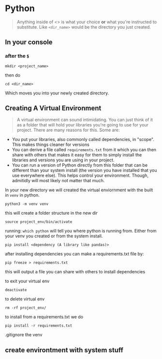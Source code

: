 # Python

> Anything inside of <> is what your choice **or** what you're instructed to substitute. Like `<dir_name>` would be the directory you just created.

## In your console

### after the `$`

`mkdir <project_name>`

then do

`cd <dir_name>`

Which moves you into your newly created directory.

## Creating A Virtual Environment

> A virtual environment can sound intimidating. You can just think of it as a folder that will hold your libraries you're going to use for your project. There are many reasons for this. Some are:

- You put your libraries, also commonly called dependencies, in "scope". This makes things cleaner for versions
- You can derive a file called `requirements.txt` from it which you can then share with others that makes it easy for them to simply install the libraries and versions you are using in your project.
- You can run a version of Python directly from this folder that can be different than your system install (the version you have installed that you use everywhere else). This helps control your environment. Though, admitidly will most likely not matter that much.

In your new directory we will created the virtual enviornment with the built in `venv` in python.

```console
python3 -m venv venv
```

this will create a folder structure in the new dir

```console
source project_env/bin/activate
```

running: `which python` will tell you where python is running from. Either from your venv you created or from the system install.

```console
pip install <dependency (A library like pandas)>
```

after installing dependencies you can make a requirements.txt file by:

```console
pip freeze > requirements.txt
```

this will output a file you can share with others to install dependencies

to exit your virtual env

```console
deactivate
```

to delete virtual env

```console
rm -rf project_env/
```

to install from a requirements.txt we do

```console
pip install -r requirements.txt
```

.gitignore the venv

## create environtment with system stuff
